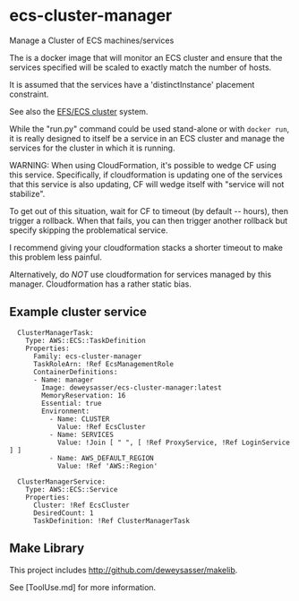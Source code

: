 # ecs-cluster-manager

Manage a Cluster of ECS machines/services

The is a docker image that will monitor an ECS cluster and ensure that
the services specified will be scaled to exactly match the number of
hosts.

It is assumed that the services have a 'distinctInstance' placement
constraint.

See also the [EFS/ECS
cluster](https://github.com/deweysasser/ecs-template) system.

While the "run.py" command could be used stand-alone or with `docker
run`, it is really designed to itself be a service in an ECS cluster
and manage the services for the cluster in which it is running.

WARNING: When using CloudFormation, it's possible to wedge CF using
this service.  Specifically, if cloudformation is updating one of the
services that this service is also updating, CF will wedge itself with
"service will not stabilize".  

To get out of this situation, wait for CF to timeout (by default --
hours), then trigger a rollback.  When that fails, you can then
trigger another rollback but specify skipping the problematical
service.

I recommend giving your cloudformation stacks a shorter timeout to
make this problem less painful.

Alternatively, do *NOT* use cloudformation for services managed by
this manager.  Cloudformation has a rather static bias.

## Example cluster service

```
  ClusterManagerTask:
    Type: AWS::ECS::TaskDefinition
    Properties:
      Family: ecs-cluster-manager
      TaskRoleArn: !Ref EcsManagementRole       
      ContainerDefinitions:
      - Name: manager
        Image: deweysasser/ecs-cluster-manager:latest
        MemoryReservation: 16
        Essential: true
        Environment:
          - Name: CLUSTER
            Value: !Ref EcsCluster
          - Name: SERVICES
            Value: !Join [ " ", [ !Ref ProxyService, !Ref LoginService ] ]
          - Name: AWS_DEFAULT_REGION
            Value: !Ref 'AWS::Region'

  ClusterManagerService:
    Type: AWS::ECS::Service
    Properties:
      Cluster: !Ref EcsCluster
      DesiredCount: 1
      TaskDefinition: !Ref ClusterManagerTask
```


## Make Library

This project includes http://github.com/deweysasser/makelib.

See [ToolUse.md] for more information.